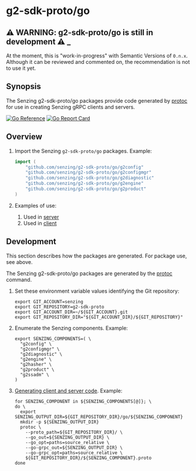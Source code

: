# g2-sdk-proto/go

## :warning: WARNING: g2-sdk-proto/go is still in development :warning: _

At the moment, this is "work-in-progress" with Semantic Versions of `0.n.x`.
Although it can be reviewed and commented on,
the recommendation is not to use it yet.

## Synopsis

The Senzing g2-sdk-proto/go packages provide code generated by
[protoc](https://github.com/Senzing/knowledge-base/blob/main/WHATIS/protoc.md)
for use in creating Senzing gRPC clients and servers.

[![Go Reference](https://pkg.go.dev/badge/github.com/senzing/g2-sdk-proto/go.svg)](https://pkg.go.dev/github.com/senzing/g2-sdk-proto/go)
[![Go Report Card](https://goreportcard.com/badge/github.com/senzing/g2-sdk-proto/go)](https://goreportcard.com/report/github.com/senzing/g2-sdk-proto/go)

## Overview

1. Import the Senzing `g2-sdk-proto/go` packages.
   Example:

    ```go
    import (
        "github.com/senzing/g2-sdk-proto/go/g2config"
        "github.com/senzing/g2-sdk-proto/go/g2configmgr"
        "github.com/senzing/g2-sdk-proto/go/g2diagnostic"
        "github.com/senzing/g2-sdk-proto/go/g2engine"
        "github.com/senzing/g2-sdk-proto/go/g2product"
    )
    ```

1. Examples of use:
    1. Used in [server](https://github.com/Senzing/servegrpc/blob/main/g2engineserver/g2engineserver.go)
    1. Used in [client](https://github.com/Senzing/g2-sdk-go-grpc/blob/main/g2engineclient/g2engineclient.go)

## Development

This section describes how the packages are generated.
For package use, see above.

The Senzing g2-sdk-proto/go packages are generated by the
[protoc](https://github.com/Senzing/knowledge-base/blob/main/WHATIS/protoc.md)
command.

1. Set these environment variable values identifying the Git repository:

    ```console
    export GIT_ACCOUNT=senzing
    export GIT_REPOSITORY=g2-sdk-proto
    export GIT_ACCOUNT_DIR=~/${GIT_ACCOUNT}.git
    export GIT_REPOSITORY_DIR="${GIT_ACCOUNT_DIR}/${GIT_REPOSITORY}"

    ```

1. Enumerate the Senzing components.
   Example:

    ```console
    export SENZING_COMPONENTS=( \
      "g2config" \
      "g2configmgr" \
      "g2diagnostic" \
      "g2engine" \
      "g2hasher" \
      "g2product" \
      "g2ssadm" \
    )

    ```

1. [Generating client and server code](https://grpc.io/docs/languages/go/basics/#generating-client-and-server-code).
   Example:

    ```console
    for SENZING_COMPONENT in ${SENZING_COMPONENTS[@]}; \
    do \
      export SENZING_OUTPUT_DIR=${GIT_REPOSITORY_DIR}/go/${SENZING_COMPONENT}
      mkdir -p ${SENZING_OUTPUT_DIR}
      protoc \
        --proto_path=${GIT_REPOSITORY_DIR}/ \
        --go_out=${SENZING_OUTPUT_DIR} \
        --go_opt=paths=source_relative \
        --go-grpc_out=${SENZING_OUTPUT_DIR} \
        --go-grpc_opt=paths=source_relative \
        ${GIT_REPOSITORY_DIR}/${SENZING_COMPONENT}.proto
    done

    ```
